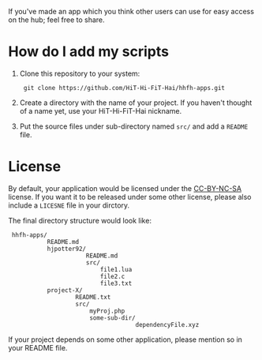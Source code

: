 If you've made an app which you think other users can use for easy access on the hub; feel free to share.

# How do I add my scripts

1. Clone this repository to your system:

        git clone https://github.com/HiT-Hi-FiT-Hai/hhfh-apps.git

1. Create a directory with the name of your project. If you haven't thought of a name yet, use your HiT-Hi-FiT-Hai nickname.
1. Put the source files under sub-directory named `src/` and add a `README` file.

# License

By default, your application would be licensed under the [CC-BY-NC-SA][ccbyncsa] license. If you want it to be released under some other license, please also include a `LICESNE` file in your dirctory.

The final directory structure would look like:

     hhfh-apps/
               README.md
               hjpotter92/
                          README.md
                          src/
                              file1.lua
                              file2.c
                              file3.txt
               project-X/
                       README.txt
                       src/
                           myProj.php
                           some-sub-dir/
                                        dependencyFile.xyz

If your project depends on some other application, please mention so in your README file.


  [ccbyncsa]: http://creativecommons.org/licenses/by-nc-sa/4.0/ "Attribution-NonCommercial-ShareAlike 4.0 International  (CC BY-NC-SA 4.0) "
